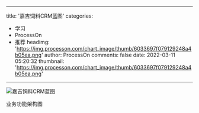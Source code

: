 
---
title: '嘉吉饲料CRM蓝图'
categories: 
 - 学习
 - ProcessOn
 - 推荐
headimg: 'https://img.processon.com/chart_image/thumb/6033697f079129248a4b05ea.png'
author: ProcessOn
comments: false
date: 2022-03-11 05:20:32
thumbnail: 'https://img.processon.com/chart_image/thumb/6033697f079129248a4b05ea.png'
---

<div>   
<img class="thumb" alt="嘉吉饲料CRM蓝图" src="https://img.processon.com/chart_image/thumb/6033697f079129248a4b05ea.png" referrerpolicy="no-referrer">
<p>业务功能架构图</p>  
</div>
            